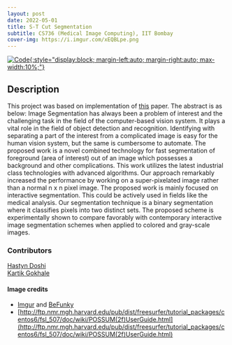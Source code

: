 ```yaml
---
layout: post
date: 2022-05-01
title: S-T Cut Segmentation
subtitle: CS736 (Medical Image Computing), IIT Bombay
cover-img: https://i.imgur.com/xEQBLpe.png
---
```


[![Code](https://i.imgur.com/AtIPmkl.png){:style="display:block; margin-left:auto; margin-right:auto; max-width:10%;"}](https://github.com/sarthakmittal92/s-t-cut-segmentation)

## Description
This project was based on implementation of [this](https://www.ijitee.org/wp-content/uploads/papers/v8i8/H7423068819.pdf) paper.
The abstract is as below:
Image Segmentation has always been a problem of interest and
the challenging task in the field of the computer-based vision
system. It plays a vital role in the field of object detection
and recognition. Identifying with separating a part of the
interest from a complicated image is easy for the human vision
system, but the same is cumbersome to automate. The proposed
work is a novel combined technology for fast segmentation of
foreground (area of interest) out of an image which possesses
a background and other complications. This work utilizes the
latest industrial class technologies with advanced algorithms.
Our approach remarkably increased the performance by working
on a super-pixelated image rather than a normal n x n pixel
image. The proposed work is mainly focused on interactive
segmentation. This could be actively used in fields like the
medical analysis. Our segmentation technique is a binary
segmentation where it classifies pixels into two distinct sets.
The proposed scheme is experimentally shown to compare
favorably with contemporary interactive image segmentation
schemes when applied to colored and gray-scale images.

### Contributors
[Hastyn Doshi](https://github.com/Hastyn)  
[Kartik Gokhale](https://github.com/AWorldOfChaos)

#### Image credits
- [Imgur](https://imgur.com/) and [BeFunky](https://www.befunky.com/dashboard/)
- [http://ftp.nmr.mgh.harvard.edu/pub/dist/freesurfer/tutorial_packages/centos6/fsl_507/doc/wiki/POSSUM(2f)UserGuide.html](http://ftp.nmr.mgh.harvard.edu/pub/dist/freesurfer/tutorial_packages/centos6/fsl_507/doc/wiki/POSSUM(2f)UserGuide.html)